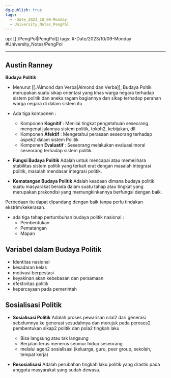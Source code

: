 ```yaml
---
dg-publish: true
tags:
  - -Date_2023_10_09-Monday
  - University_Notes_PengPol
---
```


up: [[./PengPol|PengPol]]
tags: #-Date/2023/10/09-Monday #University_Notes/PengPol 
___
## Austin Ranney

**Budaya Politik**
- Menurut [[./Almond dan Verba|Almond dan Verba]], Budaya Poltik merupakan suatu sikap orientasi yang khas warga negara terhadap sistem politik dan aneka ragam bagiannya dan sikap terhadap peranan warga negara di dalam sistem itu

- Ada tiga komponen : 
	- Komponen **Kognitif** : Menilai tingkat pengetahuan seseorang mengenai jalannya sistem politik, tokoh2, kebijakan, dll
	- Komponen **Afektif** : Mengetahui perasaan seseorang terhadap aspek2 dalam sistem Politik
	- Komponen **Evaluatif** : Seseorang melakukan evaluasi moral seseorang terhadap sistem politik.

- **Fungsi Budaya Politik** Adalah untuk mencapai atau memelihara stabilitas sistem politik yang terkait erat dengan masalah integrasi politik, masalah mendasar integrasi politik.

-  **Kematangan Budaya Politik** Adalah keadaan dimana budaya politik suatu masyarakat berada dalam suatu tahap atau tingkat yang merupakan prakondisi yang memungkinkannya berfungsi dengan baik.

Perbedaan itu dapat dipandang dengan baik tanpa perlu tindakan ekstrim/kekerasan. 

- ada tiga tahap pertumbuhan budaya politik nasional : 
	- Pembentukan
	- Pematangan
	- Mapan

## Variabel dalam Budaya Politik

- Identitas nasional
- kesadaran kelas
-  motivasi berpestasi
- keyakinan akan kebebasan dan persamaan
- efektivitas politik
- kepercayaan pada pemerintah


## Sosialisasi Politik
- **Sosialisasi Politik** Adalah proses pewarisan nilai2 dari generasi sebelumnya ke generasi sesudahnya dan merujuk pada peroses2 pembentukan sikap2 politik dan pola2 tingkah laku
	- Bisa langsung atau tak langsung
	- Berjalan terus menerus seumur hidup seseorang
	- melalui agen2 sosialisasi (keluarga, guru, peer group, sekolah, tempat kerja)

- **Resosialisasi** Adalah perubahan tingkah laku politik yang drastis pada anggota masyarakat yang sudah dewasa.
